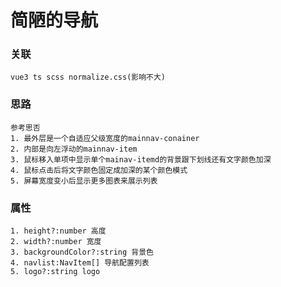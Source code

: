 # 简陋的导航

### 关联

```
vue3 ts scss normalize.css(影响不大)
```

### 思路

```
参考思否
1. 最外层是一个自适应父级宽度的mainnav-conainer
2. 内部是向左浮动的mainnav-item
3. 鼠标移入单项中显示单个mainav-itemd的背景跟下划线还有文字颜色加深
4. 鼠标点击后将文字颜色固定成加深的某个颜色模式
5. 屏幕宽度变小后显示更多图表来展示列表
```

### 属性

```
1. height?:number 高度
2. width?:number 宽度
3. backgroundColor?:string 背景色
4. navlist:NavItem[] 导航配置列表
5. logo?:string logo
```

